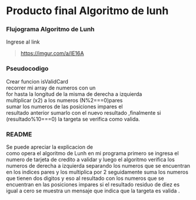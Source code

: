 # Producto final Algoritmo de lunh

### Flujograma Algoritmo de Lunh

Ingrese al link
>https://imgur.com/a/IE16A

### Pseudocodigo
Crear funcion isValidCard  
recorrer mi array de numeros con un  
for hasta la longitud de la misma de derecha a izquierda  
multiplicar (x2)  a los numeros (N%2===0)pares  
sumar los numeros de las posiciones impares el  
 resultado anterior sumarlo con el nuevo resultado ,finalmente  si (resultado%10===0) la targeta se verifica como valida.  

### README

Se puede apreciar la explicacion de  
como opera el algoritmo de Lunh en mi programa
primero se ingresa el numero de tarjeta de credito a validar y luego el algoritmo verifica los numeros de derecha a izquierda separando los numeros que se encuentran en los indices pares y los multiplica por 2 seguidamente suma los numeros que tienen dos digitos y eso al resultado con los numeros que se encuentran en las posiciones impares si el resultado residuo de diez es igual a cero se muestra un mensaje que indica que la targeta es valida .
